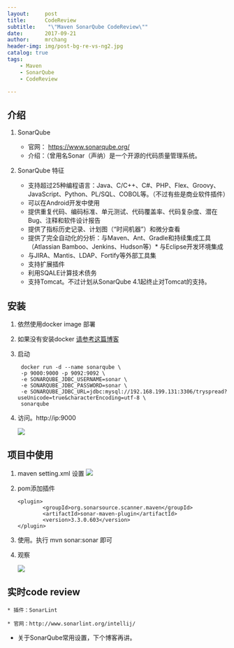 ```yaml
---
layout:     post
title:      CodeReview 
subtitle:    "\"Maven SonarQube CodeReview\""
date:       2017-09-21
author:     mrchang
header-img: img/post-bg-re-vs-ng2.jpg
catalog: true
tags:
    - Maven
    - SonarQube
    - CodeReview

---
```



## 介绍

1. SonarQube
	
	* 官网： https://www.sonarqube.org/
	* 介绍：（曾用名Sonar（声纳）是一个开源的代码质量管理系统。 

2. SonarQube 特征

	* 支持超过25种编程语言：Java、C/C++、C#、PHP、Flex、Groovy、JavaScript、Python、PL/SQL、COBOL等。（不过有些是商业软件插件）
	* 可以在Android开发中使用
	* 提供重复代码、编码标准、单元测试、代码覆盖率、代码复杂度、潜在Bug、注释和软件设计报告
	* 提供了指标历史记录、计划图（“时间机器”）和微分查看
	* 提供了完全自动化的分析：与Maven、Ant、Gradle和持续集成工具（Atlassian Bamboo、Jenkins、Hudson等）* 与Eclipse开发环境集成
	* 与JIRA、Mantis、LDAP、Fortify等外部工具集
	* 支持扩展插件
	* 利用SQALE计算技术债务
	* 支持Tomcat。不过计划从SonarQube 4.1起终止对Tomcat的支持。


## 安装

1. 依然使用docker image 部署

2. 如果没有安装docker [请参考这篇博客](https://jetbrains.org.cn/2017/09/13/maven%E7%A7%81%E6%9C%8D-nexus/)

3. 启动

		docker run -d --name sonarqube \
	    -p 9000:9000 -p 9092:9092 \
	    -e SONARQUBE_JDBC_USERNAME=sonar \
	    -e SONARQUBE_JDBC_PASSWORD=sonar \
	    -e SONARQUBE_JDBC_URL=jdbc:mysql://192.168.199.131:3306/tryspread?useUnicode=true&characterEncoding=utf-8 \
	    sonarqube
	    
4. 访问。http://ip:9000

	![](http://ovwa7dn9w.bkt.clouddn.com/17-9-21/39675683.jpg)

## 项目中使用
1. maven setting.xml 设置
		![](http://ovwa7dn9w.bkt.clouddn.com/17-9-21/60017734.jpg)
		
		
2.  pom添加插件
		
		<plugin>
                <groupId>org.sonarsource.scanner.maven</groupId>
                <artifactId>sonar-maven-plugin</artifactId>
                <version>3.3.0.603</version>
        </plugin>
	
3. 使用。执行 mvn sonar:sonar 即可

4. 观察
	
	![](http://ovwa7dn9w.bkt.clouddn.com/17-9-21/98104526.jpg)
	
## 实时code review
    
    * 插件：SonarLint
    
    * 官网：http://www.sonarlint.org/intellij/
    
* 关于SonarQube常用设置，下个博客再讲。




